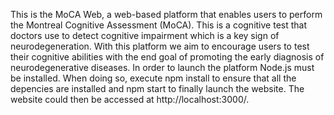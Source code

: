 This is the MoCA Web, a web-based platform that enables users to perform the Montreal Cognitive Assessment (MoCA). This is a cognitive test that doctors use to detect cognitive impairment which is a key sign of neurodegeneration. With this platform we aim to encourage users to test their cognitive abilities with the end goal of promoting the early diagnosis of neurodegenerative diseases.
In order to launch the platform Node.js must be installed. When doing so, execute npm install to ensure that all the depencies are installed and npm start to finally launch the website. The website could then be accessed at http://localhost:3000/.
